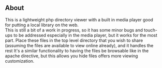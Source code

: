 ## About

This is a lightweight php directory viewer with a built in media player good for putting a local library on the web.  
This is still a bit of a work in progress, so it has some minor bugs and touch-ups to be addressed especially in the media player, but it works for the most part.
Place these files in the top level directory that you wish to share (assuming the files are available to view online already), and it handles the rest
It's a similar functionality to having the files be browsable like in the apache directive, but this allows you hide files offers more viewing customization.
